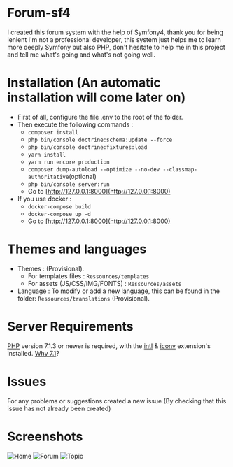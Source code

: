 # Forum-sf4
I created this forum system with the help of Symfony4, thank you for being lenient I'm not a professional developer, this system just helps me to learn more deeply Symfony but also PHP, don't hesitate to help me in this project and tell me what's going and what's not going well.

# Installation (An automatic installation will come later on)
- First of all, configure the file .env to the root of the folder.
- Then execute the following commands :
  - `composer install`
  - `php bin/console doctrine:schema:update --force`
  - `php bin/console doctrine:fixtures:load`
  - `yarn install`
  - `yarn run encore production`
  - `composer dump-autoload --optimize --no-dev --classmap-authoritative`(optional)
  - `php bin/console server:run`
  - Go to [http://127.0.0.1:8000](http://127.0.0.1:8000)
- If you use docker :
  - `docker-compose build`
  - `docker-compose up -d`
  - Go to [http://127.0.0.1:8000](http://127.0.0.1:8000)

# Themes and languages
- Themes : (Provisional).
  - For templates files : `Ressources/templates`
  - For assets (JS/CSS/IMG/FONTS) : `Ressources/assets`
- Language : To modify or add a new language, this can be found in the folder: `Ressources/translations` (Provisional).

# Server Requirements
[PHP](http://php.net) version 7.1.3 or newer is required, with the [intl](http://php.net/manual/fr/book.intl.php) & [iconv](http://php.net/manual/fr/book.iconv.php) extension's installed. [Why 7.1](https://gophp71.org/)?

# Issues
For any problems or suggestions created a new issue (By checking that this issue has not already been created)

# Screenshots
![Home](https://deathart.fr/cv/forumsf4/forum_home.png "Home")
![Forum](https://deathart.fr/cv/forumsf4/forum_forum.png "Forum")
![Topic](https://deathart.fr/cv/forumsf4/forum_topic.png "Topic")